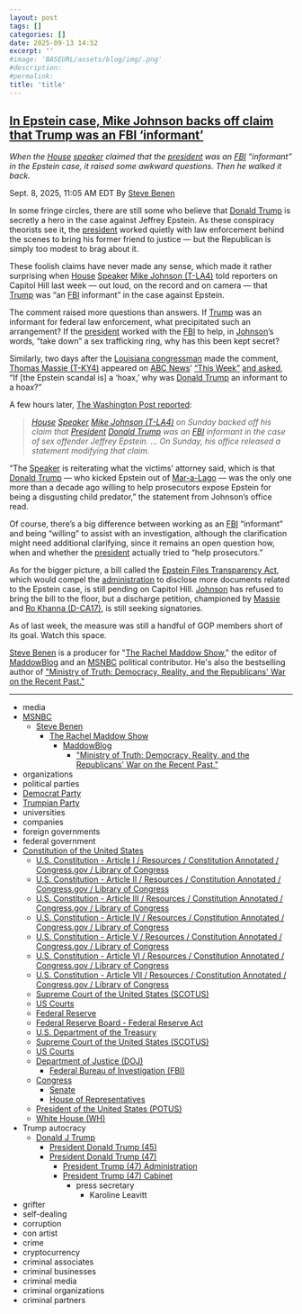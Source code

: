 ```yaml
---
layout: post
tags: []
categories: []
date: 2025-09-13 14:52
excerpt: ''
#image: 'BASEURL/assets/blog/img/.png'
#description:
#permalink:
title: 'title'
---
```



## [In Epstein case, Mike Johnson backs off claim that Trump was an FBI ‘informant’](https://www.msnbc.com/rachel-maddow-show/maddowblog/epstein-case-mike-johnson-backs-claim-trump-was-fbi-informant-rcna229828)

*When the [House](https://www.house.gov/) [speaker](https://speaker.house.gov/) claimed that the [president](https://www.whitehouse.gov/) was an [FBI](https://www.fbi.gov/) “informant” in the Epstein case, it raised some awkward questions. Then he walked it back.*

Sept. 8, 2025, 11:05 AM EDT
By [Steve Benen](https://www.msnbc.com/author/steve-benen-ncpn433601)

In some fringe circles, there are still some who believe that [Donald Trump](https://www.donaldjtrump.com/) is secretly a hero in the case against Jeffrey Epstein. As these conspiracy theorists see it, the [president](https://www.whitehouse.gov/) worked quietly with law enforcement behind the scenes to bring his former friend to justice — but the Republican is simply too modest to brag about it.

These foolish claims have never made any sense, which made it rather surprising when [House](https://www.house.gov/) [Speaker](https://speaker.house.gov/) [Mike Johnson (T-LA4)](https://mikejohnson.house.gov/) told reporters on Capitol Hill last week — out loud, on the record and on camera — that [Trump](https://www.donaldjtrump.com/) was “an [FBI](https://www.fbi.gov/) informant” in the case against Epstein.


The comment raised more questions than answers. If [Trump](https://www.donaldjtrump.com/) was an informant for federal law enforcement, what precipitated such an arrangement? If the [president](https://www.whitehouse.gov/) worked with the [FBI](https://www.fbi.gov/) to help, in [Johnson](https://mikejohnson.house.gov/)’s words, “take down” a sex trafficking ring, why has this been kept secret?

Similarly, two days after the [Louisiana congressman](https://mikejohnson.house.gov/) made the comment, [Thomas Massie (T-KY4)](https://massie.house.gov/) appeared on [ABC News](https://abcnews.go.com/)’ [“This Week”](https://abcnews.go.com/ThisWeek) [and asked](https://abcnews.go.com/Politics/week-transcript-9-7-25-ukrainian-president-volodymyr/story?id=125328724), “If [the Epstein scandal is] a ‘hoax,’ why was [Donald Trump](https://www.donaldjtrump.com/) an informant to a hoax?”

A few hours later, [The Washington Post reported](https://www.washingtonpost.com/politics/2025/09/07/trump-epstein-johnson-fbi/):

> *[House](https://www.house.gov/) [Speaker](https://speaker.house.gov/) [Mike Johnson (T-LA4)](https://mikejohnson.house.gov/) on Sunday backed off his claim that [President](https://www.whitehouse.gov/) [Donald Trump](https://www.donaldjtrump.com/) was an [FBI](https://www.fbi.gov/) informant in the case of sex offender Jeffrey Epstein. ... On Sunday, his office released a statement modifying that claim.*

“The [Speaker](https://speaker.house.gov/) is reiterating what the victims’ attorney said, which is that [Donald Trump](https://www.donaldjtrump.com/) — who kicked Epstein out of [Mar-a-Lago](https://www.maralagoclub.com/) — was the only one more than a decade ago willing to help prosecutors expose Epstein for being a disgusting child predator,” the statement from Johnson’s office read.

Of course, there’s a big difference between working as an [FBI](https://www.fbi.gov/) “informant” and being “willing” to assist with an investigation, although the clarification might need additional clarifying, since it remains an open question how, when and whether the [president](https://www.house.gov/) actually tried to “help prosecutors.”

As for the bigger picture, a bill called the [Epstein Files Transparency Act](https://www.congress.gov/bill/119th-congress/house-resolution/581/text), which would compel the [administration](https://www.whitehouse.gov/administration/) to disclose more documents related to the Epstein case, is still pending on Capitol Hill. [Johnson](https://mikejohnson.house.gov/) has refused to bring the bill to the floor, but a discharge petition, championed by [Massie](https://massie.house.gov/) and [Ro Khanna (D-CA17)](https://khanna.house.gov/), is still seeking signatories.

As of last week, the measure was still a handful of GOP members short of its goal. Watch this space.

[Steve Benen](https://www.msnbc.com/author/steve-benen-ncpn433601) is a producer for "[The Rachel Maddow Show](https://www.msnbc.com/rachel-maddow-show)," the editor of [MaddowBlog](https://www.msnbc.com/rachel-maddow-show) and an [MSNBC](https://www.msnbc.com/) political contributor. He's also the bestselling author of ["Ministry of Truth: Democracy, Reality, and the Republicans' War on the Recent Past."](https://www.harpercollins.com/products/ministry-of-truth-steve-benen)

----
- media
- [MSNBC](https://www.msnbc.com/)
    - [Steve Benen](https://www.msnbc.com/author/steve-benen-ncpn433601)
        - [The Rachel Maddow Show](https://www.msnbc.com/rachel-maddow-show)
            - [MaddowBlog](https://www.msnbc.com/rachel-maddow-show) 
                - ["Ministry of Truth: Democracy, Reality, and the Republicans' War on the Recent Past."](https://www.harpercollins.com/products/ministry-of-truth-steve-benen)
- organizations
- political parties
- [Democrat Party](https://www.democrats.org/)
- [Trumpian Party](https://www.gop.com/)
- universities
- companies
- foreign governments
- federal government
- [Constitution of the United States](https://constitution.congress.gov/)
    - [U.S. Constitution - Article I / Resources / Constitution Annotated / Congress.gov / Library of Congress](https://constitution.congress.gov/constitution/article-1/)
    - [U.S. Constitution - Article II / Resources / Constitution Annotated / Congress.gov / Library of Congress](https://constitution.congress.gov/constitution/article-2/)
    - [U.S. Constitution - Article III / Resources / Constitution Annotated / Congress.gov / Library of Congress](https://constitution.congress.gov/constitution/article-3/)
    - [U.S. Constitution - Article IV / Resources / Constitution Annotated / Congress.gov / Library of Congress](https://constitution.congress.gov/constitution/article-4/)
    - [U.S. Constitution - Article V / Resources / Constitution Annotated / Congress.gov / Library of Congress](https://constitution.congress.gov/constitution/article-5/)
    - [U.S. Constitution - Article VI / Resources / Constitution Annotated / Congress.gov / Library of Congress](https://constitution.congress.gov/constitution/article-6/)
    - [U.S. Constitution - Article VII / Resources / Constitution Annotated / Congress.gov / Library of Congress](https://constitution.congress.gov/constitution/article-7/)
    - [Supreme Court of the United States (SCOTUS)](https://www.supremecourt.gov/)
    - [US Courts](https://www.uscourts.gov/)
    - [Federal Reserve](https;//www.federalreserve.gov/)
    - [Federal Reserve Board - Federal Reserve Act](https://www.federalreserve.gov/aboutthefed/fract.htm)
    - [U.S. Department of the Treasury](https://home.treasury.gov/)
    - [Supreme Court of the United States (SCOTUS)](https://www.supremecourt.gov/)
    - [US Courts](https://www.uscourts.gov/)
    - [Department of Justice (DOJ)](https://www.justice.gov/)
        - [Federal Bureau of Investigation (FBI)](https://www.fbi.gov/)
    - [Congress](https://www.congress.gov/)
        - [Senate](https://www.senate.gov/)
        - [House of Representatives](https://www.house.gov/)
     - [President of the United States (POTUS)](https://www.whitehouse.gov/)
    - [White House (WH)](https://www.whitehouse.gov/)
- Trump autocracy
    - [Donald J Trump](https://www.donaldjtrump.com/)
        - [President Donald Trump (45)](https://trumpwhitehouse.archives.gov/)
        - [President Donald Trump (47)](https://www.whitehouse.gov/administration/donald-j-trump/)
            - [President Trump (47) Administration](https://www.whitehouse.gov/administration/)
            - [President Trump (47) Cabinet](https://www.whitehouse.gov/administration/the-cabinet/)
                - press secretary
                    - Karoline Leavitt
- grifter
- self-dealing
- corruption
- con artist
- crime
- cryptocurrency
- criminal associates
- criminal businesses
- criminal media
- criminal organizations
- criminal partners